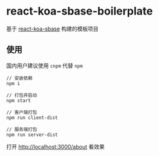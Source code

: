 # react-koa-sbase-boilerplate

基于 [react-koa-sbase](url=https://github.com/dongwenxiao/react-koa-sbase) 构建的模板项目


## 使用

国内用户建议使用 ```cnpm``` 代替 ```npm```


```
// 安装依赖
npm i 

// 打包并启动
npm start

// 客户端打包
npm run client-dist

// 服务端打包
npm run server-dist
```

打开 [http://localhost:3000/about](http://localhost:3000/about) 看效果
